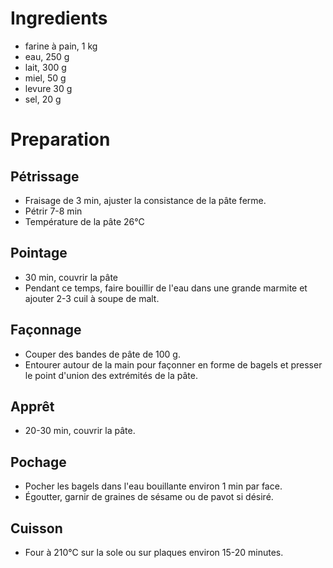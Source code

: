# Ingredients

- farine à pain, 1 kg
- eau, 250 g
- lait, 300 g
- miel, 50 g
- levure 30 g
- sel, 20 g

# Preparation

## Pétrissage

- Fraisage de 3 min, ajuster la consistance de la pâte ferme.
- Pétrir 7-8 min
- Température de la pâte 26°C

## Pointage

- 30 min, couvrir la pâte
- Pendant ce temps, faire bouillir de l'eau dans une grande marmite et ajouter
	2-3 cuil à soupe de malt.

## Façonnage

- Couper des bandes de pâte de 100 g.
- Entourer autour de la main pour façonner en forme de bagels et presser le
	point d'union des extrémités de la pâte.

## Apprêt

- 20-30 min, couvrir la pâte.

## Pochage

- Pocher les bagels dans l'eau bouillante environ 1 min par face.
- Égoutter, garnir de graines de sésame ou de pavot si désiré.

## Cuisson

- Four à 210°C sur la sole ou sur plaques environ 15-20 minutes.
